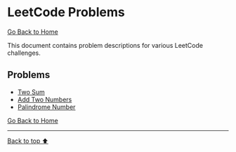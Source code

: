 # LeetCode Problems

[Go Back to Home](../README.md)

This document contains problem descriptions for various LeetCode challenges.

## Problems

- [Two Sum](../Problems/two-sum.md)
- [Add Two Numbers](../Problems/Add-Two-Numbers.md)
- [Palindrome Number](../Problems/Palindrome-Number.md)

[Go Back to Home](../README.md) <Br/>
<Hr>

[Back to top ⬆️](#)